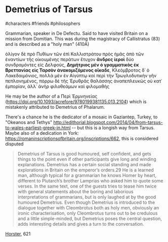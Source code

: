 # Demetrius of Tarsus
#characters #friends #philosophers 


Grammarian, speaker in De Defectu.  Said to have visited Britain on a mission from Domitian. This was during the magistracy of Callistratus (83) and is described as a "holy man" (410A)
>
ὀλίγον δὲ πρὸ Πυθίων τῶν ἐπὶ Καλλιστράτου πρὸς ἡμᾶς ἀπὸ τῶν ἐναντίων τῆς οἰκουμένης περάτων ἔτυχον **ἄνδρες ἱεροὶ** δύο συνδραμόντες εἰς Δελφούς, **Δημήτριος μὲν ὁ γραμματικὸς ἐκ Βρεττανίας εἰς Ταρσὸν ἀνακομιζόμενος οἴκαδε**,  Κλεόμβροτος δ᾽ ὁ Λακεδαιμόνιος, πολλὰ μὲν ἐν Αἰγύπτῳ καὶ περὶ τὴν Τρωγλοδυτικὴν γῆν πεπλανημένος, πόρρω δὲ τῆς Ἐρυθρᾶς θαλάσσης ἀναπεπλευκὼς οὐ κατ᾽ ἐμπορίαν, ἀλλ᾽ ἀνὴρ φιλοθεάμων καὶ φιλομαθὴς

He may be the author of a Περὶ Ἑρμνηνείας (https://doi.org/10.1093/acrefore/9780199381135.013.2104) which is mistakenly attributed to Demetrius of Phalarum.


There's a chance he is the dedicator of a mosaic in Gaziantep, Turkey, to "Okeanos and Tethys" http://edithorial.blogspot.com/2014/04/from-tarsus-to-wales-earliest-greek-in.html -- but this is a longish way from Tarsus. Maybe also of a dedication in York: https://romaninscriptionsofbritain.org/inscriptions/662, this is considered disputed


>  Demetrius of Tarsus is good
humoured, self confident, and gets things to the point even if other
participants give long and winding explanations. Demetrius has a certain social
standing and made explorations in Britain on the emperor’s orders.29 He is a
learned man, although typical for a grammarian he knows Homer by heart,
different to Plutarch’s brother Lamprias who asked him to quote some verses.
In the same text, one of the guests tries to tease him twice with general
statements about the boring and laborious interpretations of grammarians, but
is only laughed at by the good humoured Demetrius. Even though Demetrius
is introduced to the dialogue together with Cleombrotus both as holy men,
obviously an ironic characterisation, only Cleombrotus turns out to be
credulous and a little simple-minded, but Demetrius poses the central
question, adds interesting details and gives a turn to the conversation.

[Horster](/biblio/bibliography.md#horster-2008), 621